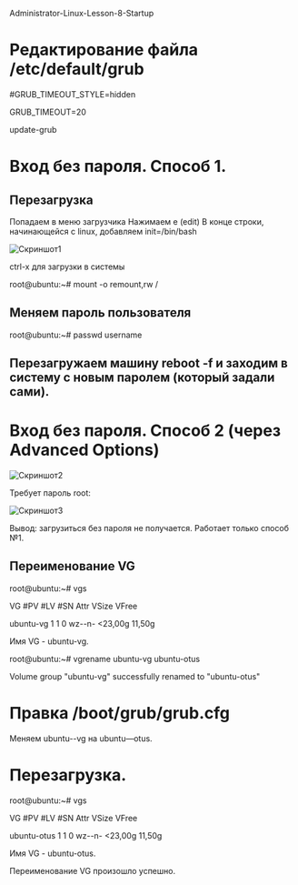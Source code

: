 Administrator-Linux-Lesson-8-Startup

# Редактирование файла /etc/default/grub

#GRUB_TIMEOUT_STYLE=hidden

GRUB_TIMEOUT=20

update-grub

# Вход без пароля. Способ 1.
## Перезагрузка
Попадаем в меню загрузчика
Нажимаем e (edit)
В конце строки, начинающейся с linux, добавляем init=/bin/bash

![Скриншот1](https://github.com/user-attachments/assets/6ed12b4f-e892-409f-9177-1624ad14f16a)

сtrl-x для загрузки в системы

root@ubuntu:~# mount -o remount,rw /

## Меняем пароль пользователя
root@ubuntu:~# passwd username
## Перезагружаем машину reboot -f и заходим в систему с новым паролем (который задали сами).

# Вход без пароля. Способ 2 (через Advanced Options)

![Скриншот2](https://github.com/user-attachments/assets/6f0f24f4-0942-40a2-ab79-8ad96471eb00)

Требует пароль root:

![Скриншот3](https://github.com/user-attachments/assets/bdb471af-09a1-4947-aafb-c9f1308f27f8)

Вывод: загрузиться без пароля не получается. Работает только способ №1.

## Переименование VG
root@ubuntu:~# vgs

  VG        #PV #LV #SN Attr   VSize   VFree
  
  ubuntu-vg   1   1   0 wz--n- <23,00g 11,50g
  
  
  Имя VG -   ubuntu-vg.
  

root@ubuntu:~# vgrename ubuntu-vg ubuntu-otus

  Volume group "ubuntu-vg" successfully renamed to "ubuntu-otus"

# Правка /boot/grub/grub.cfg
Меняем ubuntu--vg на ubuntu—otus.

# Перезагрузка.
root@ubuntu:~# vgs

  VG          #PV #LV #SN Attr   VSize   VFree
  
  ubuntu-otus   1   1   0 wz--n- <23,00g 11,50g
  
  
  Имя VG -   ubuntu-otus.
  
Переименование VG произошло успешно.

